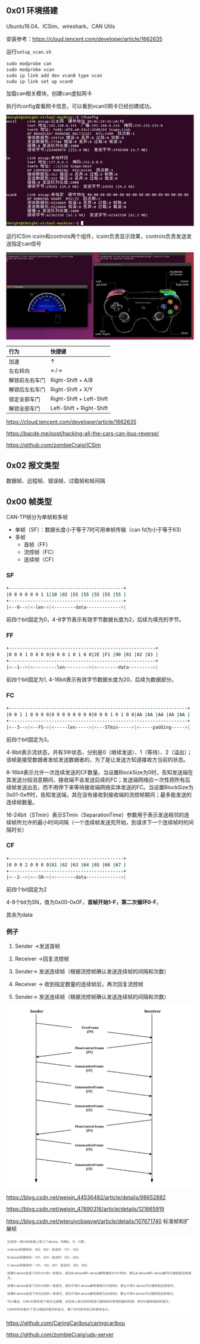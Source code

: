 ## 0x01 环境搭建

Ubuntu16.04、ICSim、wireshark、CAN Utils

安装参考：https://cloud.tencent.com/developer/article/1662635

运行`setup_vcan.sh`

```
sudo modprobe can
sudo modprobe vcan
sudo ip link add dev vcan0 type vcan
sudo ip link set up vcan0
```

加载can相关模块，创建can虚拟网卡

执行ifconfig查看网卡信息，可以看到vcan0网卡已经创建成功。

![img_v2_e6c028ea-3408-473a-b32f-b035e8c6b0dg](https://raw.githubusercontent.com/wxm-radish/uPic/main/uPic/img_v2_e6c028ea-3408-473a-b32f-b035e8c6b0dg.jpg)

运行ICSim icsim和controls两个组件，icsim负责显示效果，controls负责发送发送指定can信号

![img_v2_2b7d7c44-b878-4282-88bc-cd0fbbdb61ag](https://raw.githubusercontent.com/wxm-radish/uPic/main/uPic/img_v2_2b7d7c44-b878-4282-88bc-cd0fbbdb61ag.jpg)

| 行为           | 快捷键                   |
| :------------- | :----------------------- |
| 加速           | ↑                        |
| 左右转向       | ←/→                      |
| 解锁前左右车门 | Right-Shift + A/B        |
| 解锁后左右车门 | Right-Shift + X/Y        |
| 锁定全部车门   | Right-Shift + Left-Shift |
| 解锁全部车门   | Left-Shift + Right-Shift |









https://cloud.tencent.com/developer/article/1662635

https://bacde.me/post/hacking-all-the-cars-can-bus-reverse/

https://github.com/zombieCraig/ICSim

## 0x02 报文类型

数据帧、远程帧、错误帧、过载帧和帧间隔



















































## 0x00 帧类型

CAN-TP帧分为单帧和多帧

- 单帧（SF）：数据长度小于等于7时可用单帧传输（can fd为小于等于63）
- 多帧
  - 首帧（FF）
  - 流控帧（FC）
  - 连续帧（CF）





### SF

```bash
+-------------------------------------------+
|0 0 0 0 0 0 1 1|10 |02 |55 |55 |55 |55 |55 |
+-------------------------------------------+
|<--0-->|<-len->|<--------data------------->|
```

前四个bit固定为0，4-8字节表示有效字节数据长度为2，后续为填充的字节。



### FF 

```bash
+-------------------------------------------------------+
|0 0 0 1 0 0 0 0|0 0 0 1 0 1 0 0|2E |F1 |90 |01 |02 |03 |
+-------------------------------------------------------+
|<--1-->|<---------len--------->|<--------data--------->|
```

前四个bit固定为1, 4-16bit表示有效字节数据长度为20，后续为数据部分。



### FC

```bash
+-------------------------------------------------------------------+
|0 0 1 1 0 0 0 0|0 0 0 0 0 0 0 0|0 0 0 1 0 1 0 0|AA |AA |AA |AA |AA |
+-------------------------------------------------------------------+
|<--3-->|<--FS->|<-----len----->|<---STmin----->|<-----padding----->|
```

前四个bit固定为3。

4-8bit表示流状态，共有3中状态，分别是0（继续发送）、1（等待）、2（溢出）；该帧是接受数据者发给发送数据者的，为了是让发送方知道接收方当前的状态。

8-16bit表示允许一次连续发送的CF数量。当设置BlockSize为0时，告知发送端在其发送分段消息期间，接收端不会发送后续的FC；发送端网络应一次性把所有后续帧发送出去，而不用停下来等待接收端网络实体发送的FC。当设置BlockSize为0x01-0xff时，告知发送端，其在没有接收到接收端的流控帧期间；最多能发送的连续帧数量。

16-24bit（STmin）表示STmin（SeparationTime）参数用于表示发送相邻的连续帧所允许的最小时间间隔（一个连续帧发送完开始，到请求下一个连续帧时的间隔时长）



### CF

```bash
+-------------------------------------------+
|0 0 0 2 0 0 0 0|61 |62 |63 |64 |65 |66 |67 |
+-------------------------------------------+
|<--2-->|<--SN->|<--------data------------->|
```

前四个bit固定为2

4-8个bit为SN，值为0x00-0x0F，**首帧开始1-F，第二次循环0-F**。

其余为data



### 例子

1. Sender ->发送首帧

  2. Receiver ->回复流控帧

  3. Sender-> 发送连续帧（根据流控帧确认发送连续帧的间隔和次数）

  4. Receiver -> 收到指定数量的连续帧后，再次回复流控帧

  5.  Sender-> 发送连续帧（根据流控帧确认发送连续帧的间隔和次数）

![image-20220922162745559](https://raw.githubusercontent.com/wxm-radish/uPic/main/uPic/image-20220922162745559.png)



https://blog.csdn.net/weixin_44536482/article/details/98652882

https://blog.csdn.net/weixin_47890316/article/details/121665919



https://blog.csdn.net/wteruiycbqqvwt/article/details/107671740  标准帧和扩展帧





![image-20220928154215925](https://raw.githubusercontent.com/wxm-radish/uPic/main/uPic/image-20220928154215925.png)



https://github.com/CaringCaribou/caringcaribou

https://github.com/zombieCraig/uds-server

